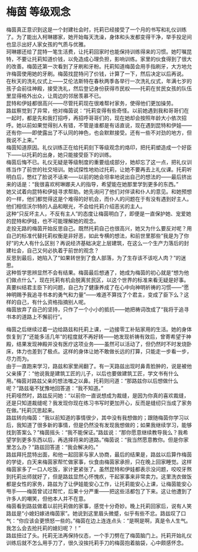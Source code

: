 # 梅茵 等级观念
梅茵真正意识到这是一个封建社会时，托莉已经接受了一个月的书写和礼仪训练了。为了能出入柯琳娜家，她开始每天洗澡，身体和头发都变得干净，举手投足间也显示出好人家女孩的气质与优雅。  
珂琳娜还给了昆特一笔生活费，让托莉回家时也能保持训练得来的习惯。她叮嘱昆特，不要让托莉知道价钱，以免造成心理负担，影响训练。家里的伙食得到了很大的改善。梅茵还第一次看到了牙刷和牙粉。托莉知道梅茵会用手指刷牙，大方地允许梅茵使用她的牙刷。梅茵找昆特问了价钱，计算了一下，然后决定以后再说。  
在秋天的洗礼仪式上——艾伦法斯特在春秋两季各举行一次洗礼仪式，年满七岁的孩子会前往神殿，接受洗礼，然后登记身份获得市民权——托莉在贫民女孩的队伍里显得格外出众，让周边的邻居羡慕不已。  
昆特和伊娃都很高兴——尽管托莉现在很难帮衬家务，使得他们更加操劳。  
路兹察觉到了异常，他对梅茵说：“托莉变得有些奇怪。以前她遇到我和哥哥们在一起时，都是先和我打招呼，再招呼哥哥们的，现在她却会按照年龄大小依次招呼。她以前如果觉得别人有错，不管是谁都是有话直说，现在遇到昆特和伊娃——还有你——即使露出了不认同的神色，也会默默接受。还有一些不对劲的地方，但我说不上来。”  
梅茵知道原因。礼仪训练正在给托莉刻下等级观念的烙印，把托莉塑造成一个好臣下——以托莉的出身，她只能接受臣下的训练。  
梅茵后悔不已。礼仪无疑是等级制度的重要组成部分，她却忘了这一点，把礼仪训练当作了前世的社交培训。她试探性地劝过托莉，让她不要再去上礼仪课。托莉听明白后，憋红了脸说不话来——以前的她会坦率地说出自己的想法的——最后挤出来的话是：“我很喜欢柯琳娜夫人的指导，希望能在她那里学到更多的东西。”  
她又试着向昆特和伊娃寻求帮助。她先询问了他们对伴读和仆人的意见。和她预想的一样，他们都觉得这是个难得的好机会，而仆人的问题在于有没有遇到好主人。他们相信沃尔特的人品和眼光，不会给托莉介绍恶劣的主人。  
这种“只反坏主人，不反有主人”的态度让梅茵明白了，即便是一直保护她、宠爱她的昆特和伊娃，也不可能理解她的观念。  
走投无路的梅茵开始反思自己。既然托莉自己也很高兴，她又为什么要反对呢？用自己的标准代替托莉权衡是非好恶，如此专横的想法，和前世里那些“我是为了你好”的大人有什么区别？再说经济基础决定上层建筑，在这么一个生产力落后的封建社会，自己又何必执着于前世的观念？  
反思到最后，她陷入了“如果转世到了食人部落，为了生存该不该吃人肉？”的迷思。  
这种哲学思辨显然不会有结果。梅茵最后想通了，她成为梅茵的初心就是“想为他们做点什么”，现在托莉有机会脱离贫民区，以这个世界的标准来看无疑是好事。真要纠结君主臣下的问题，自己为了健康养成了在心中向神明祈祷的习惯——“愿神明赐予我追寻书本的勇气和力量”——难道不算找了个君主，变成了臣下么？这样的自己，有什么资格指摘别人呢。  
梅茵放弃了自己的坚持，只作了一个小小的抵抗——她把祷词改成了“我将于追寻书本的道路上不懈前行”。  


梅茵之后继续过着一边给路兹和托莉上课，一边接零工补贴家用的生活。她的身体恢复到了“还能多活几年”的程度就不再好转——她发现祈祷有效后，曾寄希望于神殿，结果发现神殿并没有医疗这项业务——虽然可以活动了，但仍然时不时发烧卧床，体力也差到了极点。这样的身体让她不敢做长远的打算，只能走一步看一步，尽力而为。  
由于一直跑来学习，路兹和家里闹翻了。有一天路兹出现时鼻青脸肿的，说是被他父亲揍了：“他说我是建筑工匠的儿子，以后也要做建筑工匠，学文书有什么用。”梅茵对路兹父亲的想法嗤之以鼻。托莉则问道：“那路兹你以后想做什么呢？”路兹毫不犹豫地回答道：“我不知道。”  
托莉哑然时，路兹反问她：“以前你一直说想成为裁缝，是因为你真的喜欢裁缝，还是只知道裁缝呢？我发现你现在练习书写时更加开心，反而是缝纫只当成了家务在做。”托莉沉思起来。  
路兹转向梅茵：“我以前知道的事情很少，其中没有我想做的；跟随梅茵你学习以后，我知道了很多新的事情，但是仍然没有发现我想做的；如果我继续学习，能够找到答案么？”梅茵摇头：“我不能保证。”路兹说：“那你愿意继续教导我么？我希望学到更多东西以后，再选择将来的道路。”梅茵说：“我当然愿意教你。但是你家里怎么办？”路兹回答道：“我会解决的。”  
路兹拜托昆特出面，和他一起回家与家人协商，最后的结果是，路兹以后算作梅茵的学徒，白天来梅茵家帮忙做家事，伙食由梅茵家承担，只在晚上回家睡觉。这样梅茵家多了一口人吃饭，家计更紧张了。虽然昆特和伊娃都表示没问题，咬咬牙熬到托莉出师就好了，但是路兹显然心怀愧疚，干起家事来非常卖力。这里洗衣做饭都是女性的家务，路兹为了让伊娃能安心工作，让托莉能安心上课，让梅茵能安心甩手——梅茵曾试过帮忙，后果十分严重——把这些活都包了下来。这让他遭到了许多人的嘲笑，但他本人并不在意。  
梅茵看到路兹做着以前托莉做的家事，感觉十分奇妙。晚上托莉回家后，说有人笑路兹是“小媳妇嫁进梅茵家”。她说到这里眉头微蹙，似乎有些不忿。路兹叹了口气：“你应该会更愤怒一些的。”梅茵在边上连连点头：“是啊是啊，真是令人生气。我怎么会去抢托莉的媳妇呢？！”  
路兹扭过了头。托莉无法再保持仪态，一个手刀劈在了梅茵脑门上。托莉开始礼仪训练后就不怎么用手刀了，很久没挨托莉手刀的梅茵抱着脑袋，心中颇感怀念。  


